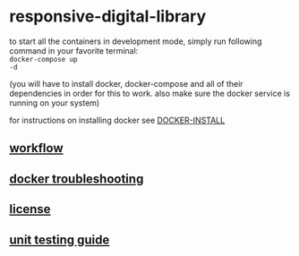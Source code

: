 # responsive-digital-library

to start all the containers in development mode, simply run following command in your favorite terminal:
<br><code>docker-compose up -d</code>

(you will have to install docker, docker-compose and all of their dependencies in order for this to work. also make sure the docker service is running on your system)

for instructions on installing docker see [DOCKER-INSTALL](DOCKER-INSTALL.md)

## [workflow](WORKFLOW.md)

## [docker troubleshooting](DOCKER-TROUBLESHOOTING.md)

## [license](LICENSE)

## [unit testing guide](UNIT-TESTING-GUIDE.md)
